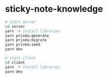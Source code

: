 # sticky-note-knowledge

```bash
# start server
cd server
yarn  # install libraries
yarn prisma:generate
yarn prisma:migrate
yarn prisma:seed
yarn dev

# start client
cd client
yarn  # install libraries
yarn dev
```
